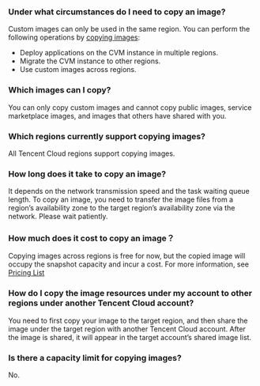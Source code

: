 ### Under what circumstances do I need to copy an image?
Custom images can only be used in the same region. You can perform the following operations by [copying images](https://intl.cloud.tencent.com/document/product/213/4943): 
- Deploy applications on the CVM instance in multiple regions.
- Migrate the CVM instance to other regions.
- Use custom images across regions.

### Which images can I copy?
You can only copy custom images and cannot copy public images, service marketplace images, and images that others have shared with you.

### Which regions currently support copying images?
All Tencent Cloud regions support copying images.

### How long does it take to copy an image?
It depends on the network transmission speed and the task waiting queue length. To copy an image, you need to transfer the image files from a region’s availability zone to the target region’s availability zone via the network. Please wait patiently.

### How much does it cost to copy an image？
Copying images across regions is free for now, but the copied image will occupy the snapshot capacity and incur a cost. For more information, see [Pricing List](https://intl.cloud.tencent.com/document/product/362/2413)

### How do I copy the image resources under my account to other regions under another Tencent Cloud account?
You need to first copy your image to the target region, and then share the image under the target region with another Tencent Cloud account. After the image is shared, it will appear in the target account’s shared image list.

### Is there a capacity limit for copying images?
No.

